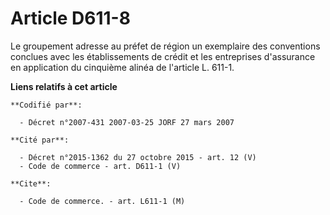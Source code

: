 # Article D611-8

Le groupement adresse au préfet de région un exemplaire des conventions conclues avec les établissements de crédit et les
entreprises d'assurance en application du cinquième alinéa de l'article L. 611-1.

**Liens relatifs à cet article**

	**Codifié par**:

	  - Décret n°2007-431 2007-03-25 JORF 27 mars 2007

	**Cité par**:

	  - Décret n°2015-1362 du 27 octobre 2015 - art. 12 (V)
	  - Code de commerce - art. D611-1 (V)

	**Cite**:

	  - Code de commerce. - art. L611-1 (M)
